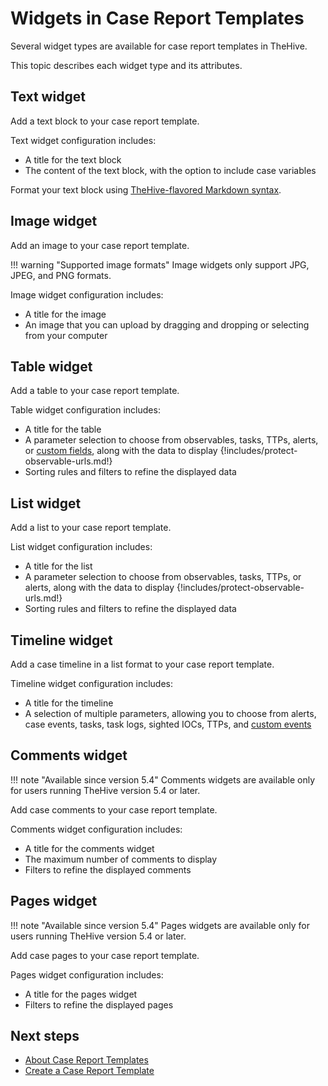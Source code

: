 # Widgets in Case Report Templates

Several widget types are available for case report templates in TheHive.

This topic describes each widget type and its attributes.

## Text widget

Add a text block to your case report template.

Text widget configuration includes:

* A title for the text block
* The content of the text block, with the option to include case variables

Format your text block using [TheHive-flavored Markdown syntax](../../../../thehive-flavored-markdown.md).

## Image widget

Add an image to your case report template.

!!! warning "Supported image formats"
    Image widgets only support JPG, JPEG, and PNG formats.

Image widget configuration includes:

* A title for the image
* An image that you can upload by dragging and dropping or selecting from your computer

## Table widget

Add a table to your case report template.

Table widget configuration includes:

* A title for the table
* A parameter selection to choose from observables, tasks, TTPs, alerts, or [custom fields](../../../../../administration/custom-fields/about-custom-fields.md), along with the data to display
{!includes/protect-observable-urls.md!}
* Sorting rules and filters to refine the displayed data

## List widget

Add a list to your case report template.

List widget configuration includes:

* A title for the list
* A parameter selection to choose from observables, tasks, TTPs, or alerts, along with the data to display
{!includes/protect-observable-urls.md!}
* Sorting rules and filters to refine the displayed data

## Timeline widget

Add a case timeline in a list format to your case report template.

Timeline widget configuration includes:

* A title for the timeline
* A selection of multiple parameters, allowing you to choose from alerts, case events, tasks, task logs, sighted IOCs, TTPs, and [custom events](../../../../analyst-corner/cases/cases-description/add-custom-event.md)

## Comments widget

!!! note "Available since version 5.4"
    Comments widgets are available only for users running TheHive version 5.4 or later.

Add case comments to your case report template.

Comments widget configuration includes:

* A title for the comments widget
* The maximum number of comments to display
* Filters to refine the displayed comments

## Pages widget

!!! note "Available since version 5.4"
    Pages widgets are available only for users running TheHive version 5.4 or later.

Add case pages to your case report template.

Pages widget configuration includes:

* A title for the pages widget
* Filters to refine the displayed pages

## Next steps

* [About Case Report Templates](about-case-report-templates.md)
* [Create a Case Report Template](create-a-case-report-template.md)